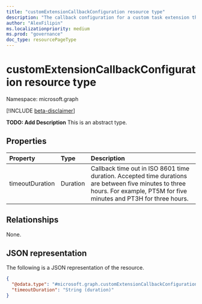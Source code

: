 ```yaml
---
title: "customExtensionCallbackConfiguration resource type"
description: "The callback configuration for a custom task extension that's linked to an Azure Logic App."
author: "AlexFilipin"
ms.localizationpriority: medium
ms.prod: "governance"
doc_type: resourcePageType
---
```


# customExtensionCallbackConfiguration resource type

Namespace: microsoft.graph

[!INCLUDE [beta-disclaimer](../../includes/beta-disclaimer.md)]

**TODO: Add Description**
This is an abstract type.

## Properties
|Property|Type|Description|
|:---|:---|:---|
|timeoutDuration|Duration|Callback time out in ISO 8601 time duration. Accepted time durations are between five minutes to three hours. For example, PT5M for five minutes and PT3H for three hours.|

## Relationships

None.

## JSON representation

The following is a JSON representation of the resource.
<!-- {
  "blockType": "resource",
  "@odata.type": "microsoft.graph.customExtensionCallbackConfiguration"
}
-->
``` json
{
  "@odata.type": "#microsoft.graph.customExtensionCallbackConfiguration",
  "timeoutDuration": "String (duration)"
}
```
